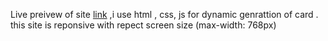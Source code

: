 
Live preivew  of site [ link](https://task2nsutsolution.netlify.app/)
,i use html , css, js for dynamic genrattion of card . this site is reponsive with repect screen size (max-width: 768px)
